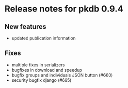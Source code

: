 # Release notes for pkdb 0.9.4

## New features
- updated publication information

## Fixes
- multiple fixes in serializers
- bugfixes in download and speedup
- bugfix groups and individuals JSON button (#660)
- security bugfix django (#665)

